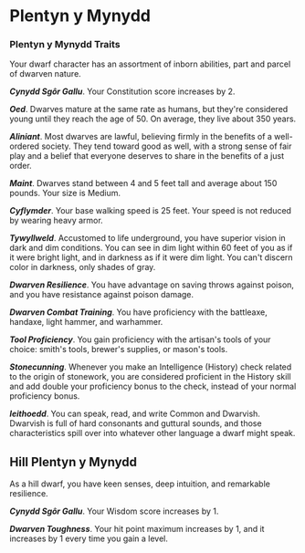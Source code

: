 # Plentyn y Mynydd

### Plentyn y Mynydd Traits

Your dwarf character has an assortment of inborn abilities, part and parcel of dwarven nature.

***Cynydd Sgôr Gallu***. Your Constitution score increases by 2.

***Oed***. Dwarves mature at the same rate as humans, but they're considered young until they reach the age of 50. On average, they live about 350 years.

***Aliniant***. Most dwarves are lawful, believing firmly in the benefits of a well-ordered society. They tend toward good as well, with a strong sense of fair play and a belief that everyone deserves to share in the benefits of a just order.

***Maint***. Dwarves stand between 4 and 5 feet tall and average about 150 pounds. Your size is Medium.

***Cyflymder***. Your base walking speed is 25 feet. Your speed is not reduced by wearing heavy armor.

***Tywyllweld***. Accustomed to life underground, you have superior vision in dark and dim conditions. You can see in dim light within 60 feet of you as if it were bright light, and in darkness as if it were dim light. You can't discern color in darkness, only shades of gray.

***Dwarven Resilience***. You have advantage on saving throws against poison, and you have resistance against poison damage.

***Dwarven Combat Training***. You have proficiency with the battleaxe, handaxe, light hammer, and warhammer.

***Tool Proficiency***. You gain proficiency with the artisan's tools of your choice: smith's tools, brewer's supplies, or mason's tools.

***Stonecunning***. Whenever you make an Intelligence (History) check related to the origin of stonework, you are considered proficient in the History skill and add double your proficiency bonus to the check, instead of your normal proficiency bonus.

***Ieithoedd***. You can speak, read, and write Common and Dwarvish. Dwarvish is full of hard consonants and guttural sounds, and those characteristics spill over into whatever other language a dwarf might speak.

## Hill Plentyn y Mynydd

As a hill dwarf, you have keen senses, deep intuition, and remarkable resilience.

***Cynydd Sgôr Gallu***. Your Wisdom score increases by 1.

***Dwarven Toughness***. Your hit point maximum increases by 1, and it increases by 1 every time you gain a level.